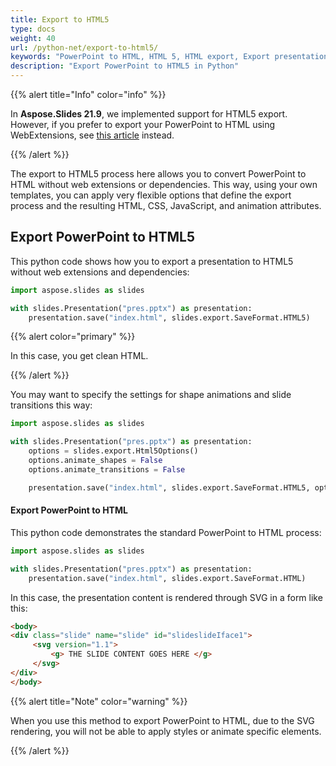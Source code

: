```yaml
---
title: Export to HTML5
type: docs
weight: 40
url: /python-net/export-to-html5/
keywords: "PowerPoint to HTML, HTML 5, HTML export, Export presentation, Convert PowerPoint to HTML, Python, Aspose.Slides for Python"
description: "Export PowerPoint to HTML5 in Python"
---
```


{{% alert title="Info" color="info" %}}

In **Aspose.Slides 21.9**, we implemented support for HTML5 export. However, if you prefer to export your PowerPoint to HTML using WebExtensions, see [this article](/slides/net/web-extensions/) instead. 

{{% /alert %}} 

The export to HTML5 process here allows you to convert PowerPoint to HTML without web extensions or dependencies. This way, using your own templates, you can apply very flexible options that define the export process and the resulting HTML, CSS, JavaScript, and animation attributes. 

## **Export PowerPoint to HTML5**

This python code shows how you to export a presentation to HTML5 without web extensions and dependencies:

```py
import aspose.slides as slides

with slides.Presentation("pres.pptx") as presentation:
    presentation.save("index.html", slides.export.SaveFormat.HTML5)
```

{{% alert color="primary" %}} 

In this case, you get clean HTML. 

{{% /alert %}}

You may want to specify the settings for shape animations and slide transitions this way:

```py
import aspose.slides as slides

with slides.Presentation("pres.pptx") as presentation:
    options = slides.export.Html5Options()
    options.animate_shapes = False
    options.animate_transitions = False

    presentation.save("index.html", slides.export.SaveFormat.HTML5, options)
```

#### **Export PowerPoint to HTML**

This python code demonstrates the standard PowerPoint to HTML process:

```py
import aspose.slides as slides

with slides.Presentation("pres.pptx") as presentation:
    presentation.save("index.html", slides.export.SaveFormat.HTML)
```

In this case, the presentation content is rendered through SVG in a form like this:

```html
<body>
<div class="slide" name="slide" id="slideslideIface1">
     <svg version="1.1">
         <g> THE SLIDE CONTENT GOES HERE </g>
     </svg>
</div>
</body>
```

{{% alert title="Note" color="warning" %}} 

When you use this method to export PowerPoint to HTML, due to the SVG rendering, you will not be able to apply styles or animate specific elements. 

{{% /alert %}}
